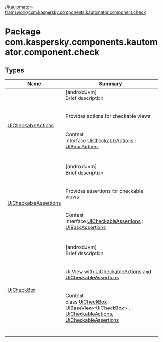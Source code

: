 //[kautomator-framework](../index.md)/[com.kaspersky.components.kautomator.component.check](index.md)



# Package com.kaspersky.components.kautomator.component.check  


## Types  
  
|  Name|  Summary| 
|---|---|
| [UiCheckableActions](-ui-checkable-actions/index.md)| [androidJvm]  <br>Brief description  <br><br><br>Provides actions for checkable views<br><br>  <br>Content  <br>interface [UiCheckableActions](-ui-checkable-actions/index.md) : [UiBaseActions](../com.kaspersky.components.kautomator.component.common.actions/-ui-base-actions/index.md)  <br><br><br>
| [UiCheckableAssertions](-ui-checkable-assertions/index.md)| [androidJvm]  <br>Brief description  <br><br><br>Provides assertions for checkable views<br><br>  <br>Content  <br>interface [UiCheckableAssertions](-ui-checkable-assertions/index.md) : [UiBaseAssertions](../com.kaspersky.components.kautomator.component.common.assertions/-ui-base-assertions/index.md)  <br><br><br>
| [UiCheckBox](-ui-check-box/index.md)| [androidJvm]  <br>Brief description  <br><br><br>Ui View with [UiCheckableActions](-ui-checkable-actions/index.md) and [UiCheckableAssertions](-ui-checkable-assertions/index.md)<br><br>  <br>Content  <br>class [UiCheckBox](-ui-check-box/index.md) : [UiBaseView](../com.kaspersky.components.kautomator.component.common.views/-ui-base-view/index.md)<[UiCheckBox](-ui-check-box/index.md)> , [UiCheckableActions](-ui-checkable-actions/index.md), [UiCheckableAssertions](-ui-checkable-assertions/index.md)  <br><br><br>


